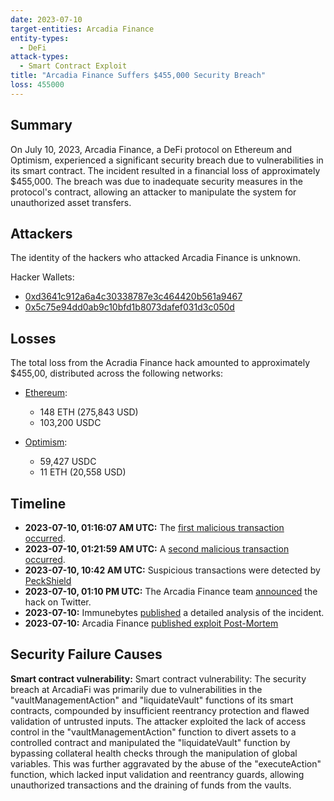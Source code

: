```yaml
---
date: 2023-07-10
target-entities: Arcadia Finance
entity-types:
  - DeFi
attack-types:
  - Smart Contract Exploit
title: "Arcadia Finance Suffers $455,000 Security Breach"
loss: 455000
---
```


## Summary

On July 10, 2023, Arcadia Finance, a DeFi protocol on Ethereum and Optimism, experienced a significant security breach due to vulnerabilities in its smart contract. The incident resulted in a financial loss of approximately $455,000. The breach was due to inadequate security measures in the protocol's contract, allowing an attacker to manipulate the system for unauthorized asset transfers.

## Attackers

The identity of the hackers who attacked Arcadia Finance is unknown.

Hacker Wallets:

- [0xd3641c912a6a4c30338787e3c464420b561a9467](https://optimistic.etherscan.io/address/0xd3641c912a6a4c30338787e3c464420b561a9467)
- [0x5c75e94dd0ab9c10bfd1b8073dafef031d3c050d](https://etherscan.io/address/0x5c75e94dd0ab9c10bfd1b8073dafef031d3c050d)

## Losses

The total loss from the Acradia Finance hack amounted to approximately $455,00, distributed across the following networks:

- [Ethereum](https://phalcon.blocksec.com/explorer/tx/eth/0xefc4ac015069fdf9946997be0459db44c0491221159220be782454c32ec2d651):
   - 148 ETH (275,843 USD)
   - 103,200 USDC

- [Optimism](https://phalcon.blocksec.com/explorer/tx/optimism/0xca7c1a0fde444e1a68a8c2b8ae3fb76ec384d1f7ae9a50d26f8bfdd37c7a0afe):
   - 59,427 USDC
   - 11 ETH (20,558 USD)

## Timeline

- **2023-07-10, 01:16:07 AM UTC:** The [first malicious transaction occurred](https://optimistic.etherscan.io/tx/0xca7c1a0fde444e1a68a8c2b8ae3fb76ec384d1f7ae9a50d26f8bfdd37c7a0afe).
- **2023-07-10, 01:21:59 AM UTC:** A [second malicious transaction occurred](https://etherscan.io/tx/0xefc4ac015069fdf9946997be0459db44c0491221159220be782454c32ec2d651).
- **2023-07-10, 10:42 AM UTC:** Suspicious transactions were detected by [PeckShield](https://twitter.com/PeckShieldAlert/status/1678248292327763968)   
- **2023-07-10, 01:10 PM UTC:** The Arcadia Finance team [announced](https://twitter.com/ArcadiaFi/status/1678285634727706625) the hack on Twitter.
- **2023-07-10:** Immunebytes [published](https://www.immunebytes.com/blog/arcadia-finance-exploit-detailed-hack-analysis/) a detailed analysis of the incident.
- **2023-07-10:** Arcadia Finance [published exploit Post-Mortem](https://arcadiafinance.medium.com/post-mortem-72e9d24a79b0)

## Security Failure Causes

**Smart contract vulnerability:** Smart contract vulnerability: The security breach at ArcadiaFi was primarily due to vulnerabilities in the "vaultManagementAction" and "liquidateVault" functions of its smart contracts, compounded by insufficient reentrancy protection and flawed validation of untrusted inputs. The attacker exploited the lack of access control in the "vaultManagementAction" function to divert assets to a controlled contract and manipulated the "liquidateVault" function by bypassing collateral health checks through the manipulation of global variables. This was further aggravated by the abuse of the "executeAction" function, which lacked input validation and reentrancy guards, allowing unauthorized transactions and the draining of funds from the vaults.
